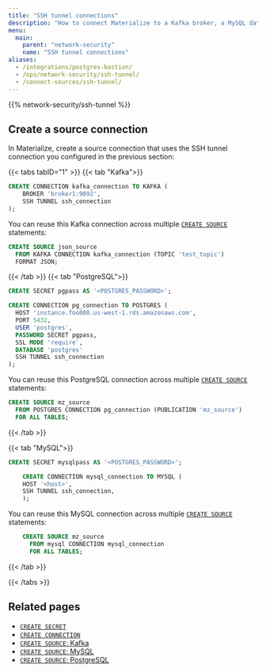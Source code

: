 ```yaml
---
title: "SSH tunnel connections"
description: "How to connect Materialize to a Kafka broker, a MySQL database, or PostgreSQL database using an SSH tunnel connection to a SSH bastion server"
menu:
  main:
    parent: "network-security"
    name: "SSH tunnel connections"
aliases:
  - /integrations/postgres-bastion/
  - /ops/network-security/ssh-tunnel/
  - /connect-sources/ssh-tunnel/
---
```


{{% network-security/ssh-tunnel %}}

## Create a source connection

In Materialize, create a source connection that uses the SSH tunnel connection you configured in the previous section:

{{< tabs tabID="1" >}}
{{< tab "Kafka">}}
```sql
CREATE CONNECTION kafka_connection TO KAFKA (
    BROKER 'broker1:9092',
    SSH TUNNEL ssh_connection
);
```

You can reuse this Kafka connection across multiple [`CREATE SOURCE`](/sql/create-source/kafka/)
statements:

```sql
CREATE SOURCE json_source
  FROM KAFKA CONNECTION kafka_connection (TOPIC 'test_topic')
  FORMAT JSON;
```

{{< /tab >}}
{{< tab "PostgreSQL">}}
```sql
CREATE SECRET pgpass AS '<POSTGRES_PASSWORD>';

CREATE CONNECTION pg_connection TO POSTGRES (
  HOST 'instance.foo000.us-west-1.rds.amazonaws.com',
  PORT 5432,
  USER 'postgres',
  PASSWORD SECRET pgpass,
  SSL MODE 'require',
  DATABASE 'postgres'
  SSH TUNNEL ssh_connection
);
```

You can reuse this PostgreSQL connection across multiple [`CREATE SOURCE`](/sql/create-source/postgres/)
statements:

```sql
CREATE SOURCE mz_source
  FROM POSTGRES CONNECTION pg_connection (PUBLICATION 'mz_source')
  FOR ALL TABLES;
```
{{< /tab >}}

{{< tab "MySQL">}}
```sql
CREATE SECRET mysqlpass AS '<POSTGRES_PASSWORD>';

    CREATE CONNECTION mysql_connection TO MYSQL (
    HOST '<host>',
    SSH TUNNEL ssh_connection,
    );
```

You can reuse this MySQL connection across multiple [`CREATE SOURCE`](/sql/create-source/postgres/)
statements:

```sql
    CREATE SOURCE mz_source
      FROM mysql CONNECTION mysql_connection
      FOR ALL TABLES;
```
{{< /tab >}}

{{< /tabs >}}

## Related pages

- [`CREATE SECRET`](/sql/create-secret)
- [`CREATE CONNECTION`](/sql/create-connection)
- [`CREATE SOURCE`: Kafka](/sql/create-source/kafka/)
- [`CREATE SOURCE`: MySQL](/sql/create-source/mysql)
- [`CREATE SOURCE`: PostgreSQL](/sql/create-source/postgres/)
